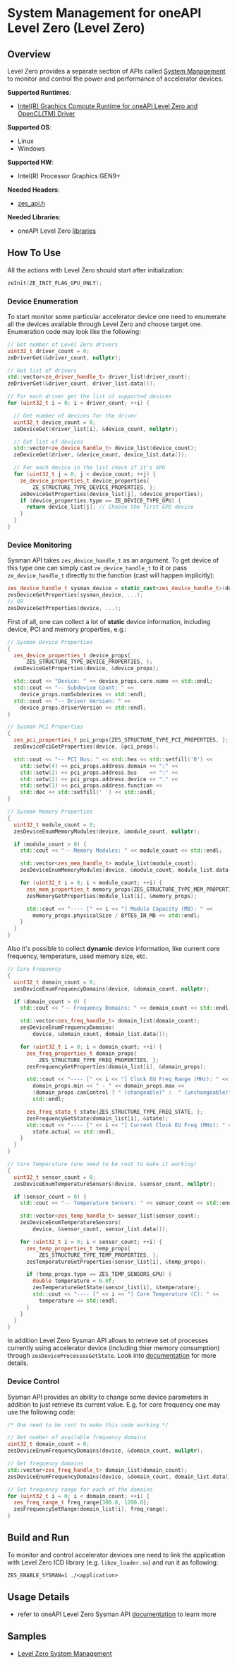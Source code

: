 # System Management for oneAPI Level Zero (Level Zero)
## Overview
Level Zero provides a separate section of APIs called [System Management](https://spec.oneapi.com/level-zero/latest/sysman/PROG.html) to monitor and control the power and performance of accelerator devices.

**Supported Runtimes**:
- [Intel(R) Graphics Compute Runtime for oneAPI Level Zero and OpenCL(TM) Driver](https://github.com/intel/compute-runtime)

**Supported OS**:
- Linux
- Windows

**Supported HW**:
- Intel(R) Processor Graphics GEN9+

**Needed Headers**:
- [zes_api.h](https://github.com/oneapi-src/level-zero/blob/master/include/zes_api.h)

**Needed Libraries**:
- oneAPI Level Zero [libraries](https://github.com/intel/compute-runtime)

## How To Use

All the actions with Level Zero should start after initialization:
```cpp
zeInit(ZE_INIT_FLAG_GPU_ONLY);
```

### Device Enumeration

To start monitor some particular accelerator device one need to enumerate all the devices available through Level Zero and choose target one. Enumeration code may look like the following:
```cpp
// Get number of Level Zero drivers
uint32_t driver_count = 0;
zeDriverGet(&driver_count, nullptr);

// Get list of drivers
std::vector<ze_driver_handle_t> driver_list(driver_count);
zeDriverGet(&driver_count, driver_list.data());

// For each driver get the list of supported devices
for (uint32_t i = 0; i < driver_count; ++i) {

  // Get number of devices for the driver
  uint32_t device_count = 0;
  zeDeviceGet(driver_list[i], &device_count, nullptr);

  // Get list of devices
  std::vector<ze_device_handle_t> device_list(device_count);
  zeDeviceGet(driver, &device_count, device_list.data());

  // For each device in the list check if it's GPU
  for (uint32_t j = 0; j < device_count; ++j) {
    ze_device_properties_t device_properties{
        ZE_STRUCTURE_TYPE_DEVICE_PROPERTIES, };
    zeDeviceGetProperties(device_list[j], &device_properties);
    if (device_properties.type == ZE_DEVICE_TYPE_GPU) {
      return device_list[j]; // Choose the first GPU device
    }
  }
}
```

### Device Monitoring

Sysman API takes `zes_device_handle_t` as an argument. To get device of this type one can simply cast `ze_device_handle_t` to it or pass `ze_device_handle_t` directly to the function (cast will happen implicitly):
```cpp
zes_device_handle_t sysman_device = static_cast<zes_device_handle_t>(device);
zesDeviceGetProperties(sysman_device, ...);
// OR
zesDeviceGetProperties(device, ...);
```

First of all, one can collect a lot of **static** device information, including device, PCI and memory properties, e.g.:
```cpp
// Sysman Device Properties
{
  zes_device_properties_t device_props{
      ZES_STRUCTURE_TYPE_DEVICE_PROPERTIES, };
  zesDeviceGetProperties(device, &device_props);

  std::cout << "Device: " << device_props.core.name << std::endl;
  std::cout << "-- Subdevice Count: " <<
    device_props.numSubdevices << std::endl;
  std::cout << "-- Driver Version: " <<
    device_props.driverVersion << std::endl;
}

// Sysman PCI Properties
{
  zes_pci_properties_t pci_props{ZES_STRUCTURE_TYPE_PCI_PROPERTIES, };
  zesDevicePciGetProperties(device, &pci_props);

  std::cout << "-- PCI Bus: " << std::hex << std::setfill('0') <<
    std::setw(4) << pci_props.address.domain << ":" <<
    std::setw(2) << pci_props.address.bus    << ":" <<
    std::setw(2) << pci_props.address.device << "." <<
    std::setw(1) << pci_props.address.function <<
    std::dec << std::setfill(' ') << std::endl;
}

// Sysman Memory Properties
{
  uint32_t module_count = 0;
  zesDeviceEnumMemoryModules(device, &module_count, nullptr);

  if (module_count > 0) {
    std::cout << "-- Memory Modules: " << module_count << std::endl;

    std::vector<zes_mem_handle_t> module_list(module_count);
    zesDeviceEnumMemoryModules(device, &module_count, module_list.data());

    for (uint32_t i = 0; i < module_count; ++i) {
      zes_mem_properties_t memory_props{ZES_STRUCTURE_TYPE_MEM_PROPERTIES, };
      zesMemoryGetProperties(module_list[i], &memory_props);

      std::cout << "---- [" << i << "] Module Capacity (MB): " <<
        memory_props.physicalSize / BYTES_IN_MB << std::endl;
    }
  }
}
```

Also it's possible to collect **dynamic** device information, like current core frequency, temperature, used memory size, etc.
```cpp
// Core Frequency
{
  uint32_t domain_count = 0;
  zesDeviceEnumFrequencyDomains(device, &domain_count, nullptr);

  if (domain_count > 0) {
    std::cout << "-- Frequency Domains: " << domain_count << std::endl;

    std::vector<zes_freq_handle_t> domain_list(domain_count);
    zesDeviceEnumFrequencyDomains(
        device, &domain_count, domain_list.data());

    for (uint32_t i = 0; i < domain_count; ++i) {
      zes_freq_properties_t domain_props{
          ZES_STRUCTURE_TYPE_FREQ_PROPERTIES, };
      zesFrequencyGetProperties(domain_list[i], &domain_props);

      std::cout << "---- [" << i << "] Clock EU Freq Range (MHz): " <<
        domain_props.min << " - " << domain_props.max <<
        (domain_props.canControl ? " (changeable)" :  " (unchangeable)") <<
        std::endl;

      zes_freq_state_t state{ZES_STRUCTURE_TYPE_FREQ_STATE, };
      zesFrequencyGetState(domain_list[i], &state);
      std::cout << "---- [" << i << "] Current Clock EU Freq (MHz): " <<
        state.actual << std::endl;
    }
  }
}

// Core Temperature (one need to be root to make it working)
{
  uint32_t sensor_count = 0;
  zesDeviceEnumTemperatureSensors(device, &sensor_count, nullptr);

  if (sensor_count > 0) {
    std::cout << "-- Temperature Sensors: " << sensor_count << std::endl;

    std::vector<zes_temp_handle_t> sensor_list(sensor_count);
    zesDeviceEnumTemperatureSensors(
        device, &sensor_count, sensor_list.data());

    for (uint32_t i = 0; i < sensor_count; ++i) {
      zes_temp_properties_t temp_props{
          ZES_STRUCTURE_TYPE_TEMP_PROPERTIES, };
      zesTemperatureGetProperties(sensor_list[i], &temp_props);

      if (temp_props.type == ZES_TEMP_SENSORS_GPU) {
        double temperature = 0.0f;
        zesTemperatureGetState(sensor_list[i], &temperature);
        std::cout << "---- [" << i << "] Core Temperature (C): " <<
          temperature << std::endl;
      }
    }
  }
}
```
In addition Level Zero Sysman API allows to retrieve set of processes currently using accelerator device (including thier memory consumption) through `zesDeviceProcessesGetState`. Look into [documentation](https://spec.oneapi.com/level-zero/latest/sysman/PROG.html) for more details.

### Device Control

Sysman API provides an ability to change some device parameters in addition to just retrieve its current value. E.g. for core frequency one may use the following code:
```cpp
/* One need to be root to make this code working */

// Get number of available frequency domains
uint32_t domain_count = 0;
zesDeviceEnumFrequencyDomains(device, &domain_count, nullptr);

// Get frequency domains
std::vector<zes_freq_handle_t> domain_list(domain_count);
zesDeviceEnumFrequencyDomains(device, &domain_count, domain_list.data());

// Set frequency range for each of the domains
for (uint32_t i = 0; i < domain_count; ++i) {
  zes_freq_range_t freq_range{300.0, 1200.0};
  zesFrequencySetRange(domain_list[i], freq_range);
}

```

## Build and Run
To monitor and control accelerator devices one need to link the application with Level Zero ICD library (e.g. `libze_loader.so`) and run it as following:
```
ZES_ENABLE_SYSMAN=1 ./<application>
```

## Usage Details
- refer to oneAPI Level Zero Sysman API [documentation](https://spec.oneapi.com/level-zero/latest/sysman/PROG.html) to learn more

## Samples
- [Level Zero System Management](../../samples/ze_sysman)